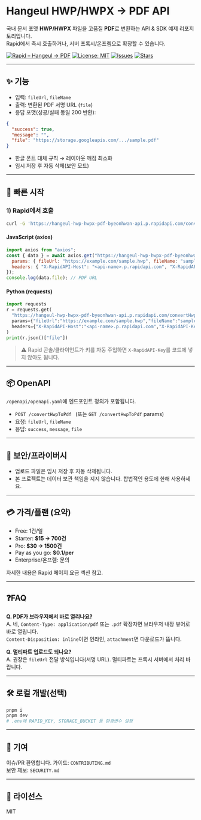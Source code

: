 # Hangeul HWP/HWPX → PDF API

국내 문서 포맷 **HWP/HWPX** 파일을 고품질 **PDF**로 변환하는 API & SDK 예제 리포지토리입니다.  
Rapid에서 즉시 호출하거나, 서버 프록시/온프렘으로 확장할 수 있습니다.

[![Rapid – Hangeul → PDF](https://img.shields.io/badge/RapidAPI-Hangeul%20Converter-2E8B57)](#)
[![License: MIT](https://img.shields.io/badge/license-MIT-blue.svg)](LICENSE)
[![Issues](https://img.shields.io/github/issues/OWNER/hwp-hwpx-to-pdf-api)](../../issues)
[![Stars](https://img.shields.io/github/stars/OWNER/hwp-hwpx-to-pdf-api)](../../stargazers)

---

## ✨ 기능
- 입력: `fileUrl`, `fileName`
- 출력: 변환된 PDF 서명 URL (`file`)
- 응답 포맷(성공/실패 동일 200 반환):
```json
{
  "success": true,
  "message": "",
  "file": "https://storage.googleapis.com/.../sample.pdf"
}
```
- 한글 폰트 대체 규칙 → 레이아웃 깨짐 최소화  
- 임시 저장 후 자동 삭제(보안 모드)

---

## 🚀 빠른 시작

### 1) Rapid에서 호출
```bash
curl -G 'https://hangeul-hwp-hwpx-pdf-byeonhwan-api.p.rapidapi.com/convertHwpToPdf'   --data-urlencode 'fileUrl=https://example.com/sample.hwp'   --data-urlencode 'fileName=sample.hwp'   -H 'X-RapidAPI-Host: <api-name>.p.rapidapi.com'   -H 'X-RapidAPI-Key: <YOUR_KEY>'
```

#### JavaScript (axios)
```js
import axios from "axios";
const { data } = await axios.get("https://hangeul-hwp-hwpx-pdf-byeonhwan-api.p.rapidapi.com/convertHwpToPdf", {
  params: { fileUrl: "https://example.com/sample.hwp", fileName: "sample.hwp" },
  headers: { "X-RapidAPI-Host": "<api-name>.p.rapidapi.com", "X-RapidAPI-Key": process.env.RAPID_KEY }
});
console.log(data.file); // PDF URL
```

#### Python (requests)
```python
import requests
r = requests.get(
  "https://hangeul-hwp-hwpx-pdf-byeonhwan-api.p.rapidapi.com/convertHwpToPdf",
  params={"fileUrl":"https://example.com/sample.hwp","fileName":"sample.hwp"},
  headers={"X-RapidAPI-Host":"<api-name>.p.rapidapi.com","X-RapidAPI-Key":"<YOUR_KEY>"}
)
print(r.json()["file"])
```

> ⚠️ Rapid 콘솔/클라이언트가 키를 자동 주입하면 `X-RapidAPI-Key`를 코드에 넣지 않아도 됩니다.

---

## 📦 OpenAPI
`/openapi/openapi.yaml`에 엔드포인트 정의가 포함됩니다.  
- `POST /convertHwpToPdf ` (또는 `GET /convertHwpToPdf` params)  
- 요청: `fileUrl`, `fileName`  
- 응답: `success`, `message`, `file`

---

## 🔐 보안/프라이버시
- 업로드 파일은 임시 저장 후 자동 삭제됩니다.
- 본 프로젝트는 데이터 보관 책임을 지지 않습니다. 합법적인 용도에 한해 사용하세요.

---

## 💳 가격/플랜 (요약)
- Free: 1건/일  
- Starter: **$15 → 700건**  
- Pro: **$30 → 1500건**  
- Pay as you go: **$0.1/per**  
- Enterprise/온프렘: 문의

자세한 내용은 Rapid 페이지 요금 섹션 참고.

---

## ❓FAQ
**Q. PDF가 브라우저에서 바로 열리나요?**  
A. 네, `Content-Type: application/pdf` 또는 `.pdf` 확장자면 브라우저 내장 뷰어로 바로 열립니다.  
`Content-Disposition: inline`이면 인라인, `attachment`면 다운로드가 뜹니다.

**Q. 멀티파트 업로드도 되나요?**  
A. 권장은 `fileUrl` 전달 방식입니다(서명 URL). 멀티파트는 프록시 서버에서 처리 바랍니다.

---

## 🛠 로컬 개발(선택)
```bash
pnpm i
pnpm dev
# .env에 RAPID_KEY, STORAGE_BUCKET 등 환경변수 설정
```

---

## 🤝 기여
이슈/PR 환영합니다. 가이드: `CONTRIBUTING.md`  
보안 제보: `SECURITY.md`

---

## 📄 라이선스
MIT
